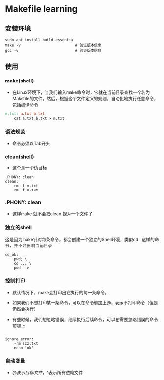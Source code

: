 # Makefile learning

## 安装环境

```shell
sudo apt install build-essentia
make -v                         # 验证版本信息
gcc -v                          # 验证版本信息
```

## 使用

### make(shell)

- 在Linux环境下，当我们输入make命令时，它就在当前目录查找一个名为Makefile的文件，然后，根据这个文件定义的规则，自动化地执行任意命令，包括编译命令

```makefile
m.txt: a.txt b.txt
    cat a.txt b.txt > m.txt
```

### 语法规范

- 命令必须以Tab开头


### clean(shell)

- 这个是一个伪目标 

```shell
.PHONY: clean
clean:
    rm -f m.txt
    rm -f x.txt
```

### .PHONY: clean

- 这样make  就不会把clean 视为一个文件了

### 独立的shell

这是因为make针对每条命令，都会创建一个独立的Shell环境，类似cd ..这样的命令，并不会影响当前目录

```shell
cd_ok:
    pwd; \
    cd ..; \
    pwd -->
```

### 控制打印

- 默认情况下，make会打印出它执行的每一条命令。
- 如果我们不想打印某一条命令，可以在命令前加上@，表示不打印命令（但是仍然会执行）

- 有些时候，我们想忽略错误，继续执行后续命令，可以在需要忽略错误的命令前加上-

```shell

ignore_error:
    -rm zzz.txt
    echo 'ok'
```

### 自动变量

- $@表示目标文件，$^表示所有依赖文件